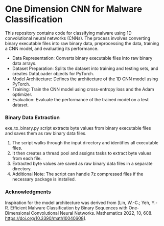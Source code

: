 # One Dimension CNN for Malware Classification

This repository contains code for classifying malware using 1D convolutional neural networks (CNNs). The process involves converting binary executable files into raw binary data, preprocessing the data, training a CNN model, and evaluating its performance.
- Data Representation: Converts binary executable files into raw binary data arrays.
- Dataset Preparation: Splits the dataset into training and testing sets, and creates DataLoader objects for PyTorch.
- Model Architecture: Defines the architecture of the 1D CNN model using PyTorch.
- Training: Train the CNN model using cross-entropy loss and the Adam optimizer.
- Evaluation: Evaluate the performance of the trained model on a test dataset.

### Binary Data Extraction
exe_to_binary.py script extracts byte values from binary executable files and saves them as raw binary data files. 
1. The script walks through the input directory and identifies all executable files.
2. It then creates a thread pool and assigns tasks to extract byte values from each file.
3. Extracted byte values are saved as raw binary data files in a separate directory.
4. Additional Note: The script can handle 7z compressed files if the necessary package is installed.

### Acknowledgments
Inspiration for the model architecture was derived from [Lin, W.-C.; Yeh, Y.-R. Efficient Malware Classification by Binary Sequences with One-Dimensional Convolutional Neural Networks. Mathematics 2022, 10, 608. https://doi.org/10.3390/math10040608].
